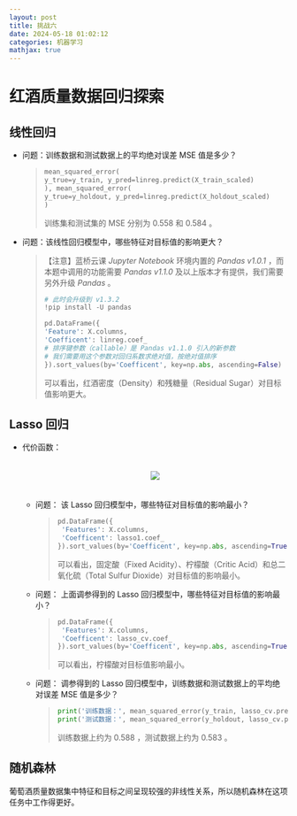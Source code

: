 ```yaml
---
layout: post
title: 挑战六
date: 2024-05-18 01:02:12
categories: 机器学习
mathjax: true
---
```


# 红酒质量数据回归探索

## 线性回归

- 问题：训练数据和测试数据上的平均绝对误差 MSE 值是多少？

  > ```python
  > mean_squared_error(
  > y_true=y_train, y_pred=linreg.predict(X_train_scaled)
  > ), mean_squared_error(
  > y_true=y_holdout, y_pred=linreg.predict(X_holdout_scaled)
  > )
  > ```
  >
  > 训练集和测试集的 MSE 分别为 0.558 和 0.584 。

- 问题：该线性回归模型中，哪些特征对目标值的影响更大？

  > 【注意】蓝桥云课 *Jupyter Notebook* 环境内置的 *Pandas v1.0.1* ，而本题中调用的功能需要 *Pandas v1.1.0* 及以上版本才有提供，我们需要另外升级 *Pandas* 。
  >
  > ```python
  > # 此时会升级到 v1.3.2
  > !pip install -U pandas
  >
  > pd.DataFrame({
  > 'Feature': X.columns,
  > 'Coefficent': linreg.coef_
  > # 排序键参数（callable）是 Pandas v1.1.0 引入的新参数
  > # 我们需要用这个参数对回归系数求绝对值，按绝对值排序
  > }).sort_values(by='Coefficent', key=np.abs, ascending=False)
  > ```
  >
  > 可以看出，红酒密度（Density）和残糖量（Residual Sugar）对目标值影响更大。

## Lasso 回归

- 代价函数：

  <div style="text-align: center; padding: 20px 0px;">
  <img src="https://dn-simplecloud.shiyanlou.com/courses/uid917549-20210902-1630588956243" />
  </div>

  - 问题： 该 Lasso 回归模型中，哪些特征对目标值的影响最小？

    > ```python
    > pd.DataFrame({
    >  'Features': X.columns,
    >  'Coefficent': lasso1.coef_
    > }).sort_values(by='Coefficent', key=np.abs, ascending=True)
    > ```
    >
    > 可以看出，固定酸（Fixed Acidity）、柠檬酸（Critic Acid）和总二氧化硫（Total Sulfur Dioxide）对目标值的影响最小。

  - 问题： 上面调参得到的 Lasso 回归模型中，哪些特征对目标值的影响最小？

    > ```python
    > pd.DataFrame({
    >  'Features': X.columns,
    >  'Coefficent': lasso_cv.coef_
    > }).sort_values(by='Coefficent', key=np.abs, ascending=True)
    > ```
    >
    > 可以看出，柠檬酸对目标值影响最小。

  - 问题： 调参得到的 Lasso 回归模型中，训练数据和测试数据上的平均绝对误差 MSE 值是多少？

    > ```python
    > print('训练数据：', mean_squared_error(y_train, lasso_cv.predict(X_train_scaled)))
    > print('测试数据：', mean_squared_error(y_holdout, lasso_cv.predict(X_holdout_scaled)))
    > ```
    >
    > 训练数据上约为 0.588 ，测试数据上约为 0.583 。

## 随机森林

葡萄酒质量数据集中特征和目标之间呈现较强的非线性关系，所以随机森林在这项任务中工作得更好。
